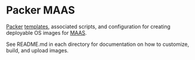 # Packer MAAS

[Packer](http://packer.io) [templates](https://www.packer.io/docs/templates/index.html),
associated scripts, and configuration for creating deployable OS images for [MAAS](http://maas.io).

See README.md in each directory for documentation on how to customize, build,
and upload images.

